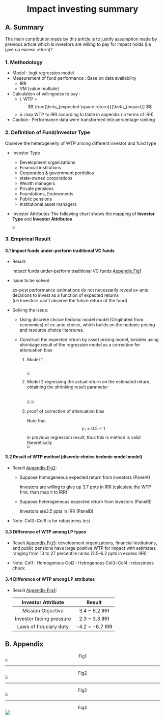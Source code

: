 # <center>Impact investing summary</center> 

## A. Summary

The main contribution made by this article is to justify assumption made by previous article which is investors are willing to pay for impact holds (i.e give up excess return)?   

### 1. Methodology

- Model : logit regression model 
- Measurement of fund performance : 
  Base on data availability 
  - IRR
  - VM (value multiple)
- Calculation of willingness to pay :
  - i. WTP = $$  \frac{\beta_{expected \space return}}{\beta_{impact}} $$  
  - ii. map WTP to IRR according to table in appendix  (in terms of IRR)
- Caution : 
  Performance data were transformed into percentage ranking

### 2. Definition of Fund/Investor Type 

Observe the heterogeneity of WTP among different investor and fund type

- Investor Type

  - Development organizations  
  - Financial institutions  
  - Corporation & government portfolios   
  - state-owned corporations  
  - Wealth managers  
  - Private pensions
  - Foundations, Endowments  
  - Public pensions  
  - Institutional asset managers  

- Investor Attributes
  The following chart shows the mapping of __Investor Type__ and __Investor Attributes__

  <img src="C:\Users\user\Desktop\Konan\meeting\10th\pic\1.png" style="zoom:60%;" />

###  3. Empirical Result 

#### 3.1 Impact funds under-perform traditional VC funds

- Result:

  Impact funds under-perform traditional VC funds [Appendix.Fig1](#1)

- Issue to be solved: 

  ex-post performance estimations do not necessarily reveal ex-ante decisions to invest as a function of expected returns  
  (i.e Investors can't observe the future return of the fund)

- Solving the issue:

  - Using discrete choice hedonic model model (Originated from economics) of ex-ante choice, which builds on the hedonic pricing and resource choice literatures.
  
  - Construct the expected return by asset pricing model, besides using shrinkage result of the regression model as a correction for attenuation bias
  
    1. Model 1
       
       <br><img src="C:\Users\user\Desktop\Konan\meeting\10th\pic\3.png" style="zoom:60%;" />
       
    2. Model 2
       regressing the actual return on the estimated return, obtaining the shrinking result parameter
       
       <br><img src="C:\Users\user\Desktop\Konan\meeting\10th\pic\4.png" style="zoom:60%;" />
       <img src="C:\Users\user\Desktop\Konan\meeting\10th\pic\5.png" style="zoom:60%;" />
       
    3. proof of correction of attenuation bias
    
       Note that $$\gamma_1 = 0.5 <1 $$ in previous regression result, thus this is method is valid theoretically
       <br><img src="C:\Users\user\Desktop\Konan\meeting\10th\pic\6.png" style="zoom:60%;" />

#### 3.2 Result of WTP method (discrete choice hedonic model model)

- Result [Appendix.Fig2](#2): 

  - Suppose homogeneous expected return from investors (PanelA)

    Investors are willing to give up 3.7 ppts in IRR (calculate the WTP first, than map it to IRR)

  - Suppose heterogeneous expected return from investors (PanelB)

    Investors are3.5  ppts in IRR (PanelB)

- Note: 
Col3~Col6 is for robustness test

#### 3.3 Difference of WTP among LP types

- Result [Appendix.Fig3](#3):
  development organizations, financial institutions, and public pensions have large positive WTP for impact with estimates ranging from 13 to 27 percentile ranks (2.5–6.2 ppts in excess IRR)  
  
- Note:
  Col1 : Homogenous
  Col2 : Hetrogenous
  Col3~Col4 : robustness check 
  
#### 3.4  Difference of WTP among LP attributes

- Result  [Appendix.Fig4](#4):

  |    Investor Attribute    |     Result      |
  | :----------------------: | :-------------: |
  |    Mission Objective     |  3.4 ~ 6.2 IRR  |
  | Investor facing pressure |  2.3 ~ 3.3 IRR  |
  |  Laws of fiduciary duty  | -4.2 ~ -6.7 IRR |
  
  
  

## B. Appendix

<center><span id="1">Fig1</span></center>

<img src="C:\Users\user\Desktop\Konan\meeting\10th\pic\2.png" style="zoom:60%;" />

---
<center><span id="2">Fig2</span></center>

<img src="C:\Users\user\Desktop\Konan\meeting\10th\pic\7.png" style="zoom:60%;" />

---
<center><span id="3">Fig3</span></center>

<img src="C:\Users\user\Desktop\Konan\meeting\10th\pic\8.png" style="zoom:60%;" />

---
<center><span id="4">Fig4</span></center>

<img src="C:\Users\user\Desktop\Konan\meeting\10th\pic\9.png" style="zoom:100%;" />



